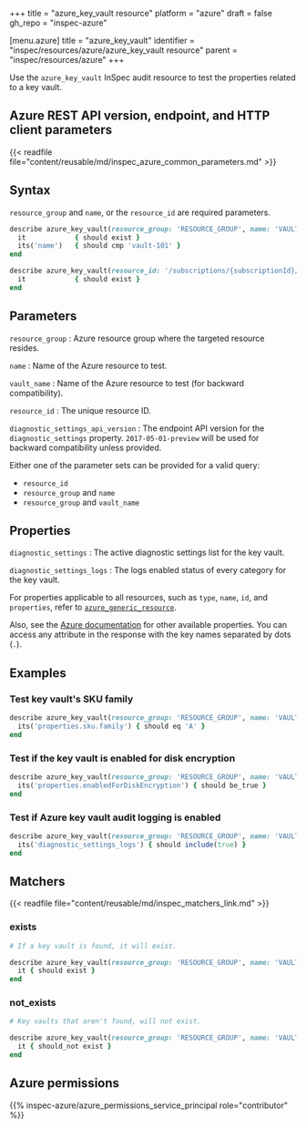 +++
title = "azure_key_vault resource"
platform = "azure"
draft = false
gh_repo = "inspec-azure"

[menu.azure]
title = "azure_key_vault"
identifier = "inspec/resources/azure/azure_key_vault resource"
parent = "inspec/resources/azure"
+++

Use the `azure_key_vault` InSpec audit resource to test the properties related to a key vault.

## Azure REST API version, endpoint, and HTTP client parameters

{{< readfile file="content/reusable/md/inspec_azure_common_parameters.md" >}}

## Syntax

`resource_group` and `name`, or the `resource_id` are required parameters.

```ruby
describe azure_key_vault(resource_group: 'RESOURCE_GROUP', name: 'VAULT-101') do
  it            { should exist }
  its('name')   { should cmp 'vault-101' }    
end
```

```ruby
describe azure_key_vault(resource_id: '/subscriptions/{subscriptionId}/resourceGroups/{resourceGroup}/providers/Microsoft.KeyVault/vaults/{vaultName}') do
  it            { should exist }
end
```

## Parameters

`resource_group`
: Azure resource group where the targeted resource resides.

`name`
: Name of the Azure resource to test.

`vault_name`
: Name of the Azure resource to test (for backward compatibility).

`resource_id`
: The unique resource ID.

`diagnostic_settings_api_version`
: The endpoint API version for the `diagnostic_settings` property. `2017-05-01-preview` will be used for backward compatibility unless provided.

Either one of the parameter sets can be provided for a valid query:

- `resource_id`
- `resource_group` and `name`
- `resource_group` and `vault_name`

## Properties

`diagnostic_settings`
: The active diagnostic settings list for the key vault.

`diagnostic_settings_logs`
: The logs enabled status of every category for the key vault.

For properties applicable to all resources, such as `type`, `name`, `id`, and `properties`, refer to [`azure_generic_resource`](azure_generic_resource#properties).

Also, see the [Azure documentation](https://docs.microsoft.com/en-us/rest/api/keyvault/keyvault/vaults/get) for other available properties.
You can access any attribute in the response with the key names separated by dots (`.`).

## Examples

### Test key vault's SKU family

```ruby
describe azure_key_vault(resource_group: 'RESOURCE_GROUP', name: 'VAULT_NAME') do
  its('properties.sku.family') { should eq 'A' }
end
```

### Test if the key vault is enabled for disk encryption

```ruby
describe azure_key_vault(resource_group: 'RESOURCE_GROUP', name: 'VAULT_NAME') do
  its('properties.enabledForDiskEncryption') { should be_true }
end
```

### Test if Azure key vault audit logging is enabled

```ruby
describe azure_key_vault(resource_group: 'RESOURCE_GROUP', name: 'VAULT_NAME') do
  its('diagnostic_settings_logs') { should include(true) }
end
```

## Matchers

{{< readfile file="content/reusable/md/inspec_matchers_link.md" >}}

### exists

```ruby
# If a key vault is found, it will exist.

describe azure_key_vault(resource_group: 'RESOURCE_GROUP', name: 'VAULT_NAME') do
  it { should exist }
end
```

### not_exists

```ruby
# Key vaults that aren't found, will not exist.

describe azure_key_vault(resource_group: 'RESOURCE_GROUP', name: 'VAULT_NAME') do
  it { should_not exist }
end
```

## Azure permissions

{{% inspec-azure/azure_permissions_service_principal role="contributor" %}}
